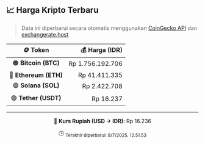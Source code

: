 

<!-- HARGA_KRIPTO -->
## 📈 Harga Kripto Terbaru

> Data ini diperbarui secara otomatis menggunakan [CoinGecko API](https://www.coingecko.com/) dan [exchangerate.host](https://exchangerate.host/)

<div align="center">

| 🪙 Token | 💰 Harga (IDR) |
|:------:|---------------:|
| 🟠 **Bitcoin (BTC)**   | Rp 1.756.192.706 |
| 🔵 **Ethereum (ETH)**  | Rp 41.411.335 |
| 🟣 **Solana (SOL)**    | Rp 2.422.708 |
| 🟢 **Tether (USDT)**   | Rp 16.237 |

---

💱 **Kurs Rupiah (USD → IDR)**: Rp 16.236

🕒 <sub>Terakhir diperbarui: 8/7/2025, 12.51.53</sub>

</div>
<!-- /HARGA_KRIPTO -->